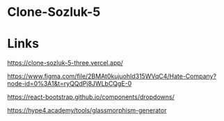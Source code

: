 # Clone-Sozluk-5

# Links

https://clone-sozluk-5-three.vercel.app/

https://www.figma.com/file/2BMAt0kujuohld315WVqC4/Hate-Company?node-id=0%3A1&t=ryQQdPj8JWLbCQgE-0

https://react-bootstrap.github.io/components/dropdowns/

https://hype4.academy/tools/glassmorphism-generator